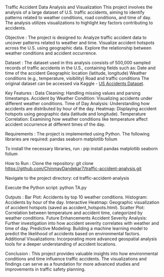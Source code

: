 Traffic Accident Data Analysis and Visualization
This project involves the analysis of a large dataset of U.S. traffic accidents, aiming to identify patterns related to weather conditions, road conditions, and time of day. The analysis utilizes visualizations to highlight key factors contributing to accidents.

Objective :
The project is designed to:
Analyze traffic accident data to uncover patterns related to weather and time.
Visualize accident hotspots across the U.S. using geographic data.
Explore the relationship between weather conditions and accident occurrence.

Dataset :
The dataset used in this analysis consists of 500,000 sampled records of traffic accidents in the U.S., containing fields such as:
Date and time of the accident 
Geographic location (latitude, longitude)
Weather conditions (e.g., temperature, visibility)
Road and traffic conditions
The original dataset can be accessed via Kaggle - [US Accidents Dataset](https://drive.google.com/file/d/1U3u8QYzLjnEaSurtZfSAS_oh9AT2Mn8X/edit).

Key Features :
Data Cleaning: Handling missing values and parsing timestamps.
Accident by Weather Condition: Visualizing accidents under different weather conditions.
Time of Day Analysis: Understanding how accidents are distributed by hour of the day.
Heatmap: Displaying accident hotspots using geographic data (latitude and longitude).
Temperature Correlation: Examining how weather conditions like temperature affect accident occurrence at different times of the day.

Requirements :
The project is implemented using Python. The following libraries are required:
pandas
seaborn
matplotlib
folium

To install the necessary libraries, 
run :
pip install pandas matplotlib seaborn folium

How to Run :
Clone the repository:
git clone https://github.com/ChinmayDandekar7/traffic-accident-analysis.git

Navigate to the project directory:
cd traffic-accident-analysis

Execute the Python script:
python TA.py

Outputs :
Bar Plot: Accidents by top 10 weather conditions.
Histogram: Accidents by hour of the day.
Interactive Heatmap: Geographic visualization of accident hotspots (saved as accident_hotspots.html).
Scatter Plot: Correlation between temperature and accident time, categorized by weather conditions.
Future Enhancements
Accident Severity Analysis: Further investigation into how accident severity correlates with weather and time of day.
Predictive Modeling: Building a machine learning model to predict the likelihood of accidents based on environmental factors.
Additional Visualizations: Incorporating more advanced geospatial analysis tools for a deeper understanding of accident locations.

Conclusion :
This project provides valuable insights into how environmental conditions and time influence traffic accidents. The visualizations and findings can serve as a foundation for more advanced studies and improvements in traffic safety planning.
